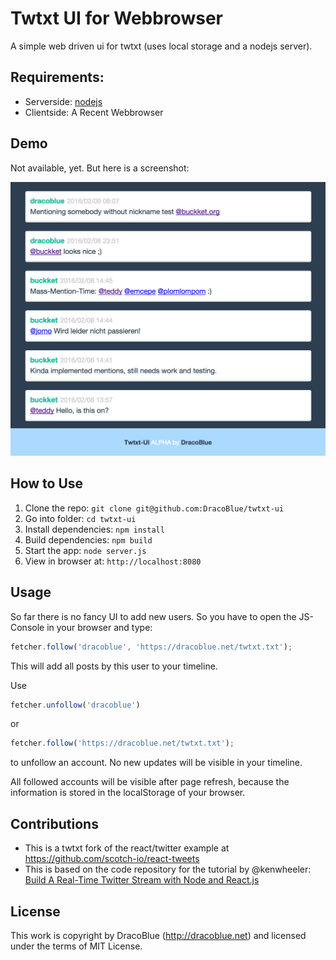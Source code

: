 # Twtxt UI for Webbrowser

A simple web driven ui for twtxt (uses local storage and a nodejs server).

## Requirements:

- Serverside: [nodejs](https://nodejs.org)
- Clientside: A Recent Webbrowser


## Demo

Not available, yet. But here is a screenshot:

![twtxt-ui screenshot](./docs/screenshot.png)

## How to Use

1. Clone the repo: `git clone git@github.com:DracoBlue/twtxt-ui`
2. Go into folder: `cd twtxt-ui`
3. Install dependencies: `npm install`
4. Build dependencies: `npm build`
5. Start the app: `node server.js`
6. View in browser at: `http://localhost:8080`

## Usage

So far there is no fancy UI to add new users. So you have to open the JS-Console in your browser and type:

``` javascript
fetcher.follow('dracoblue', 'https://dracoblue.net/twtxt.txt');
```

This will add all posts by this user to your timeline.

Use

``` javascript
fetcher.unfollow('dracoblue')
```

or

``` javascript
fetcher.follow('https://dracoblue.net/twtxt.txt');
```

to unfollow an account. No new updates will be visible in your timeline.

All followed accounts will be visible after page refresh, because the information is stored in the localStorage of your
browser.

## Contributions

* This is a twtxt fork of the react/twitter example at <https://github.com/scotch-io/react-tweets>
* This is based on the code repository for the tutorial by @kenwheeler: [Build A Real-Time Twitter Stream with Node and React.js](http://scotch.io/tutorials/javascript/build-a-real-time-twitter-stream-with-node-and-react-js)

## License

This work is copyright by DracoBlue (http://dracoblue.net) and licensed under the terms of MIT License.
